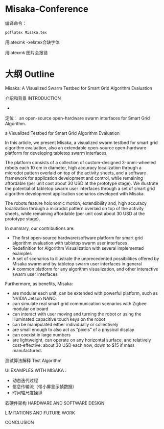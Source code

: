 # Misaka-Conference

编译命令：

```
pdflatex Misaka.tex
```

用latexmk -xelatex会缺字体

用latexmk 图片会报错

# 大纲   Outline

Misaka: A Visualized Swarm Testbed for Smart Grid Algorithm Evaluation

介绍和背景 INTRODUCTION

- 

定位： an open-source open-hardware swarm interfaces for Smart Grid Algorithm.

a Visualized Testbed for Smart Grid Algorithm Evaluation



In this article, we present Misaka, a visualized swarm testbed for smart grid algorithm evaluation, also an extendable open-source open-hardware platform for developing tabletop swarm interfaces.

The platform consists of a collection of custom-designed 3-onmi-wheeled robots each 10 cm in diameter, high accuracy localization through a microdot pattern overlaid on top of the activity sheets, and a software framework for application development and control, while remaining affordable (per unit cost about 30 USD at the prototype stage). We illustrate the potential of tabletop swarm user interfaces through a set of smart grid algorithm development application scenarios developed with Misaka.

The robots feature holonomic motion, extendibility and, high accuracy localization through a microdot pattern overlaid on top of the activity sheets, while remaining affordable (per unit cost about 30 USD at the prototype stage).


In summary, our contributions are:

- The first open-source hardware/software platform for smart grid algorithm evaluation with tabletop swarm user interfaces
- Redefinition for Algorithm Visualization with several implemented examples
- A set of scenarios to illustrate the unprecedented possibilities offered by Misaka swarm and by tabletop swarm user interfaces in general
- A common platform for any algorithm visualization, and other interactive swarm user interfaces

Furthermore, as benefits, Misaka:

- are modular each unit, can be extended with powerful platform, such as NVIDIA Jetson NANO.
- can simulate real smart grid communication scenarios with Zigbee modular on board
- can interact with user moving and turning the robot or using the illuminated capacitive touch keys on the robot 
- can be manipulated either individually or collectively
- are small enough to also act as “pixels” of a physical display
- can coexist in large numbers
- are lightweight, can operate on any horizontal surface, and relatively cost-effective: about 30 USD each now, down to
$15 if mass manufactured.

测试算法解释 Test Algorithm

UI EXAMPLES WITH MISAKA : 

- 动态迭代过程
- 信息传输流（带小屏显示帧数据）
- 时间轴尺度操纵



软硬件架构 HARDWARE AND SOFTWARE DESIGN

LIMITATIONS AND FUTURE WORK

CONCLUSION